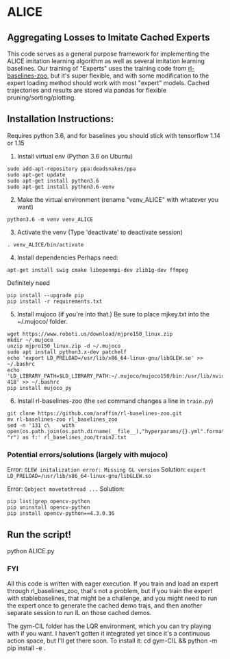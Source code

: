# ALICE
## Aggregating Losses to Imitate Cached Experts

This code serves as a general purpose framework for implementing the ALICE imitation learning algorithm as well as several imitation learning baselines. Our training of "Experts" uses the training code from [rl-baselines-zoo](https://github.com/araffin/rl-baselines-zoo), but it's super flexible, and with some modification to the expert loading method should work with most "expert" models. Cached trajectories and results are stored via pandas for flexible pruning/sorting/plotting.

## Installation Instructions:

Requires python 3.6, and for baselines you should stick with tensorflow 1.14 or 1.15

1. Install virtual env (Python 3.6 on Ubuntu)
```
sudo add-apt-repository ppa:deadsnakes/ppa
sudo apt-get update
sudo apt-get install python3.6
sudo apt-get install python3.6-venv
```
2. Make the virtual environment (rename "venv_ALICE" with whatever you want)
```
python3.6 -m venv venv_ALICE
```
3. Activate the venv (Type 'deactivate' to deactivate session)
```
. venv_ALICE/bin/activate
```
4. Install dependencies
Perhaps need:
```
apt-get install swig cmake libopenmpi-dev zlib1g-dev ffmpeg
```
Definitely need
```
pip install --upgrade pip
pip install -r requirements.txt
```
5. Install mujoco (if you're into that.) Be sure to place mjkey.txt into the ~/.mujoco/ folder.
```
wget https://www.roboti.us/download/mjpro150_linux.zip
mkdir ~/.mujoco
unzip mjpro150_linux.zip -d ~/.mujoco
sudo apt install python3.x-dev patchelf
echo 'export LD_PRELOAD=/usr/lib/x86_64-linux-gnu/libGLEW.so' >> ~/.bashrc
echo 'LD_LIBRARY_PATH=$LD_LIBRARY_PATH:~/.mujoco/mujoco150/bin:/usr/lib/nvidia-418' >> ~/.bashrc
pip install mujoco_py
```
6. Install rl-baselines-zoo (the `sed` command changes a line in `train.py`)
```
git clone https://github.com/araffin/rl-baselines-zoo.git
mv rl-baselines-zoo rl_baselines_zoo
sed -n '131 c\    with open(os.path.join(os.path.dirname(__file__),"hyperparams/{}.yml".format(args.algo)), "r") as f:' rl_baselines_zoo/train2.txt
```

### Potential errors/solutions (largely with mujoco)
Error: `GLEW initalization error: Missing GL version`
Solution: `export LD_PRELOAD=/usr/lib/x86_64-linux-gnu/libGLEW.so`

Error: `Qobject movetothread ...`
Solution:
```
pip list|grep opencv-python
pip uninstall opencv-python
pip install opencv-python==4.3.0.36
```

## Run the script!
python ALICE.py


### FYI
All this code is written with eager execution. If you train and load an expert through rl_baselines_zoo, that's not a problem, but if you train the expert with stablebaselines, that might be a challenge, and you might need to run the expert once to generate the cached demo trajs, and then another separate session to run IL on those cached demos.

The gym-CIL folder has the LQR environment, which you can try playing with if you want.
I haven't gotten it integrated yet since it's a continuous action space, but I'll get there soon. To install it:
cd gym-CIL && python -m pip install -e .
